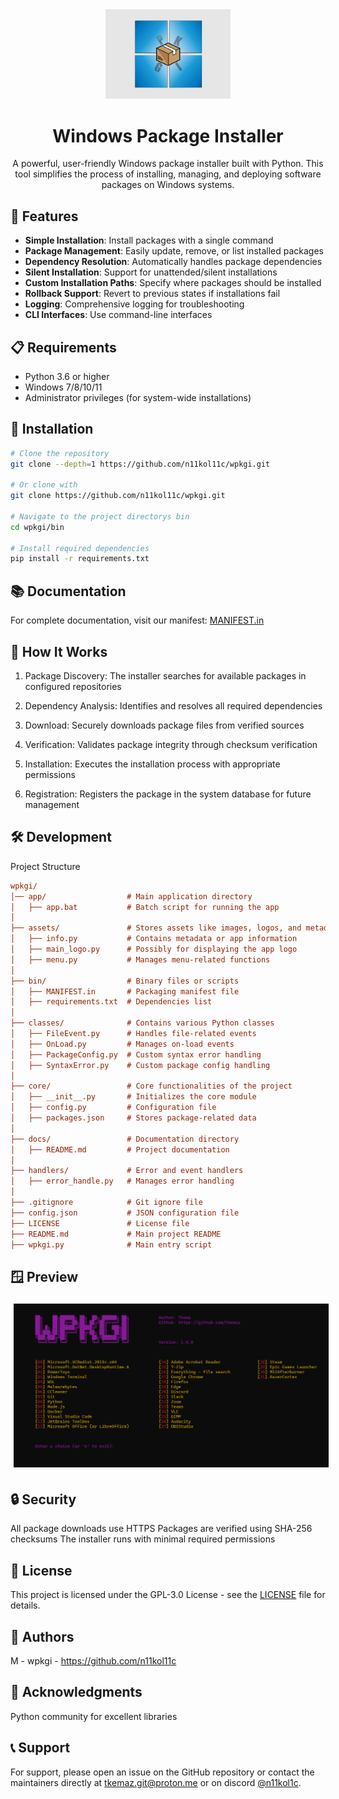 <div align="center">
    <img src="images/wpkgi_logo.png" width="200">
    <h1>Windows Package Installer</h1>
</div>

<div align="center">
    <p>A powerful, user-friendly Windows package installer built with Python. This tool simplifies the process of installing, managing, and deploying software packages on Windows systems.</p>
</div>

## 🚀 Features

- **Simple Installation**: Install packages with a single command
- **Package Management**: Easily update, remove, or list installed packages
- **Dependency Resolution**: Automatically handles package dependencies
- **Silent Installation**: Support for unattended/silent installations
- **Custom Installation Paths**: Specify where packages should be installed
- **Rollback Support**: Revert to previous states if installations fail
- **Logging**: Comprehensive logging for troubleshooting
- **CLI Interfaces**: Use command-line interfaces

## 📋 Requirements

- Python 3.6 or higher
- Windows 7/8/10/11
- Administrator privileges (for system-wide installations)

## 🔧 Installation

```bash
# Clone the repository
git clone --depth=1 https://github.com/n11kol11c/wpkgi.git 

# Or clone with 
git clone https://github.com/n11kol11c/wpkgi.git 

# Navigate to the project directorys bin
cd wpkgi/bin

# Install required dependencies
pip install -r requirements.txt
```

## 📚 Documentation
For complete documentation, visit our manifest: [MANIFEST.in](bin/MANIFEST.in)

## 🔄 How It Works

1. Package Discovery: The installer searches for available packages in configured repositories

2. Dependency Analysis: Identifies and resolves all required dependencies

3. Download: Securely downloads package files from verified sources

4. Verification: Validates package integrity through checksum verification

5. Installation: Executes the installation process with appropriate permissions

6. Registration: Registers the package in the system database for future management

## 🛠️ Development

Project Structure

```ini
wpkgi/
│── app/                  # Main application directory
│   ├── app.bat           # Batch script for running the app
│
├── assets/               # Stores assets like images, logos, and metadata
│   ├── info.py           # Contains metadata or app information
│   ├── main_logo.py      # Possibly for displaying the app logo
│   ├── menu.py           # Manages menu-related functions
│
├── bin/                  # Binary files or scripts
│   ├── MANIFEST.in       # Packaging manifest file
│   ├── requirements.txt  # Dependencies list
│
├── classes/              # Contains various Python classes
│   ├── FileEvent.py      # Handles file-related events
│   ├── OnLoad.py         # Manages on-load events
│   ├── PackageConfig.py  # Custom syntax error handling
│   ├── SyntaxError.py    # Custom package config handling
│
├── core/                 # Core functionalities of the project
│   ├── __init__.py       # Initializes the core module
│   ├── config.py         # Configuration file
│   ├── packages.json     # Stores package-related data
│
├── docs/                 # Documentation directory
│   ├── README.md         # Project documentation
│
├── handlers/             # Error and event handlers
│   ├── error_handle.py   # Manages error handling
│
├── .gitignore            # Git ignore file
├── config.json           # JSON configuration file
├── LICENSE               # License file
├── README.md             # Main project README
├── wpkgi.py              # Main entry script
```

## 🪟 Preview
<div align="center">
    <img src="images/prev.png" alt="image" hspace="5" vspace="5">
</div>

## 🔒 Security
All package downloads use HTTPS
Packages are verified using SHA-256 checksums
The installer runs with minimal required permissions

## 📝 License
This project is licensed under the GPL-3.0 License - see the [LICENSE](LICENSE) file for details.

## 👥 Authors
M - wpkgi - https://github.com/n11kol11c

## 🙏 Acknowledgments
Python community for excellent libraries

## 📞 Support
For support, please open an issue on the GitHub repository or contact the maintainers directly at tkemaz.git@proton.me or on discord [@n11kol1c](https://discord.com).

